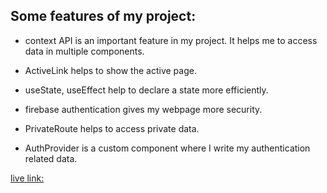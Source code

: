 ## Some features of my project:

* context API is an important feature in my project. It helps me to access data in multiple components.

* ActiveLink helps to show the active page.

* useState, useEffect help to declare a state more efficiently.

* firebase authentication gives my webpage more security.

* PrivateRoute helps to access private data.

* AuthProvider is a custom component where I write my authentication related data.




[live link:](https://the-kitchen-diaries-client.web.app)